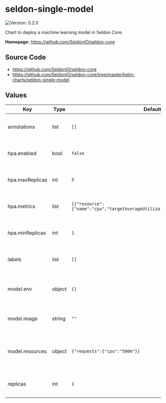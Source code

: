 # seldon-single-model

![Version: 0.2.0](https://img.shields.io/badge/Version-0.2.0-informational?style=flat-square)

Chart to deploy a machine learning model in Seldon Core.

**Homepage:** <https://github.com/SeldonIO/seldon-core>

## Source Code

* <https://github.com/SeldonIO/seldon-core>
* <https://github.com/SeldonIO/seldon-core/tree/master/helm-charts/seldon-single-model>

## Values

| Key | Type | Default | Description |
|-----|------|---------|-------------|
| annotations | list | `[]` | Annotations applied to the deployment |
| hpa.enabled | bool | `false` | Whether to add an HPA spec to the deployment |
| hpa.maxReplicas | int | `5` | Maximum number of replicas for HPA |
| hpa.metrics | list | `[{"resource":{"name":"cpu","targetAverageUtilization":10},"type":"Resource"}]` | Metrics that autoscaler should check |
| hpa.minReplicas | int | `1` | Minimum number of replicas for HPA |
| labels | list | `[]` | Labels applied to the deployment |
| model.env | object | `{}` | Environment variables injected into the model's container |
| model.image | string | `""` | Docker image used by the model |
| model.resources | object | `{"requests":{"cpu":"500m"}}` | Resource requests and limits for the model's container |
| replicas | int | `1` | Number of replicas for the predictor |
